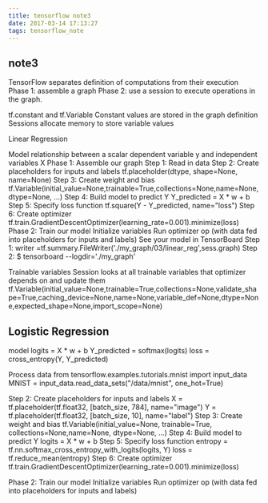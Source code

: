 ```yaml
---
title: tensorflow note3
date: 2017-03-14 17:13:27
tags: tensorflow_note
---
```

## note3

TensorFlow separates definition of computations from their execution
Phase 1: assemble a graph
Phase 2: use a session to execute operations in the graph.

tf.constant and tf.Variable
Constant values are stored in the graph definition
Sessions allocate memory to store variable values

Linear Regression
<!--more-->
Model relationship between a scalar dependent variable y and independent variables X
Phase 1: Assemble our graph
  Step 1: Read in data
  Step 2: Create placeholders for inputs and labels
    tf.placeholder(dtype, shape=None, name=None)
  Step 3: Create weight and bias
    tf.Variable(initial_value=None,trainable=True,collections=None,name=None, dtype=None, ...)
  Step 4: Build model to predict Y
    Y_predicted = X * w + b
  Step 5: Specify loss function
    tf.square(Y - Y_predicted, name="loss")
  Step 6: Create optimizer
    tf.train.GradientDescentOptimizer(learning_rate=0.001).minimize(loss)
Phase 2: Train our model
  Initialize variables
  Run optimizer op
  (with data fed into placeholders for inputs and labels)
  See your model in TensorBoard
  Step 1: writer =tf.summary.FileWriter('./my_graph/03/linear_reg',sess.graph)
  Step 2: $ tensorboard --logdir='./my_graph'

  Trainable variables
  Session looks at all trainable variables that optimizer depends on and update them
  tf.Variable(initial_value=None,trainable=True,collections=None,validate_shape=True,caching_device=None,name=None,variable_def=None,dtype=None,expected_shape=None,import_scope=None)


## Logistic Regression

model
  logits = X * w + b
  Y_predicted = softmax(logits)
  loss = cross_entropy(Y, Y_predicted)

Process data
  from tensorflow.examples.tutorials.mnist import input_data
  MNIST = input_data.read_data_sets("/data/mnist", one_hot=True)

  Step 2: Create placeholders for inputs and labels
  X = tf.placeholder(tf.float32, [batch_size, 784], name="image")
  Y = tf.placeholder(tf.float32, [batch_size, 10], name="label")
  Step 3: Create weight and bias
  tf.Variable(initial_value=None, trainable=True, collections=None,name=None, dtype=None, ...)
  Step 4: Build model to predict Y
    logits = X * w + b
  Step 5: Specify loss function
    entropy = tf.nn.softmax_cross_entropy_with_logits(logits, Y)
    loss = tf.reduce_mean(entropy)
  Step 6: Create optimizer
    tf.train.GradientDescentOptimizer(learning_rate=0.001).minimize(loss)

Phase 2: Train our model
  Initialize variables
  Run optimizer op
  (with data fed into placeholders for inputs and labels)

